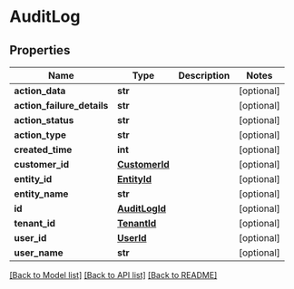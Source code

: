 # AuditLog

## Properties
Name | Type | Description | Notes
------------ | ------------- | ------------- | -------------
**action_data** | **str** |  | [optional] 
**action_failure_details** | **str** |  | [optional] 
**action_status** | **str** |  | [optional] 
**action_type** | **str** |  | [optional] 
**created_time** | **int** |  | [optional] 
**customer_id** | [**CustomerId**](CustomerId.md) |  | [optional] 
**entity_id** | [**EntityId**](EntityId.md) |  | [optional] 
**entity_name** | **str** |  | [optional] 
**id** | [**AuditLogId**](AuditLogId.md) |  | [optional] 
**tenant_id** | [**TenantId**](TenantId.md) |  | [optional] 
**user_id** | [**UserId**](UserId.md) |  | [optional] 
**user_name** | **str** |  | [optional] 

[[Back to Model list]](../README.md#documentation-for-models) [[Back to API list]](../README.md#documentation-for-api-endpoints) [[Back to README]](../README.md)

